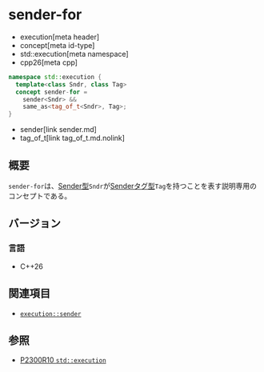 # sender-for
* execution[meta header]
* concept[meta id-type]
* std::execution[meta namespace]
* cpp26[meta cpp]

```cpp
namespace std::execution {
  template<class Sndr, class Tag>
  concept sender-for =
    sender<Sndr> &&
    same_as<tag_of_t<Sndr>, Tag>;
}
```
* sender[link sender.md]
* tag_of_t[link tag_of_t.md.nolink]

## 概要
`sender-for`は、[Sender型](sender.md)`Sndr`が[Senderタグ型](tag_of_t.md.nolink)`Tag`を持つことを表す説明専用のコンセプトである。


## バージョン
### 言語
- C++26


## 関連項目
- [`execution::sender`](sender.md)


## 参照
- [P2300R10 `std::execution`](https://www.open-std.org/jtc1/sc22/wg21/docs/papers/2024/p2300r10.html)
